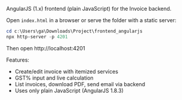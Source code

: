 AngularJS (1.x) frontend (plain JavaScript) for the Invoice backend.

Open `index.html` in a browser or serve the folder with a static server:

```powershell
cd c:\Users\ga\Downloads\Project\frontend_angularjs
npx http-server -p 4201
```

Then open http://localhost:4201

Features:
- Create/edit invoice with itemized services
- GST% input and live calculation
- List invoices, download PDF, send email via backend
- Uses only plain JavaScript (AngularJS 1.8.3)
